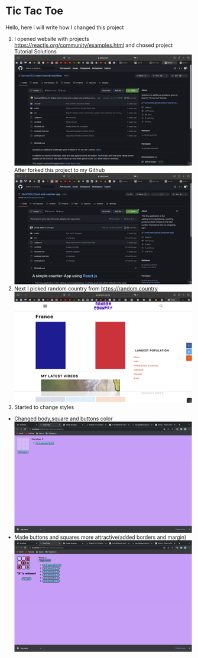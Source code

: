 # Tic Tac Toe
Hello, here i will write how I changed this project

1) I opened website with projects https://reactjs.org/community/examples.html and chosed project Tutorial Solutions
![first](img/first.png)
After forked this project to my Github
![second](img/second.png)
2) Next I picked random country from https://random.country
![third](img/france.png)
3) Started to change styles 
* Changed body,square and buttons color ![color](img/color.png)
* Made buttons and squares more attractive(added borders and margin) ![btn-sqr](img/btn-sqr.png)